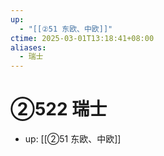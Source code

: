 ```yaml
---
up:
  - "[[②51 东欧、中欧]]"
ctime: 2025-03-01T13:18:41+08:00
aliases:
  - 瑞士
---
```


# ②522 瑞士

- up: [[②51 东欧、中欧]]
